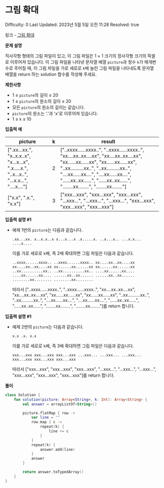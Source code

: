 # 그림 확대

Difficulty: 0
Last Updated: 2023년 5월 5일 오전 11:28
Resolved: true

링크 - [그림 확대](https://school.programmers.co.kr/learn/courses/30/lessons/181836)

**문제 설명**

직사각형 형태의 그림 파일이 있고, 이 그림 파일은 1 × 1 크기의 정사각형 크기의 픽셀로 이루어져 있습니다. 이 그림 파일을 나타낸 문자열 배열 `picture`과 정수 `k`가 매개변수로 주어질 때, 이 그림 파일을 가로 세로로 `k`배 늘린 그림 파일을 나타내도록 문자열 배열을 return 하는 solution 함수를 작성해 주세요.

**제한사항**

- 1 ≤ `picture`의 길이 ≤ 20
- 1 ≤ `picture`의 원소의 길이 ≤ 20
- 모든 `picture`의 원소의 길이는 같습니다.
- `picture`의 원소는 '.'과 'x'로 이루어져 있습니다.
- 1 ≤ `k` ≤ 10

**입출력 예**

| picture | k | result |
| --- | --- | --- |
| [".xx...xx.", "x..x.x..x", "x...x...x", ".x.....x.", "..x...x..", "...x.x...", "....x...."] | 2 | ["..xxxx......xxxx..", "..xxxx......xxxx..", "xx....xx..xx....xx", "xx....xx..xx....xx", "xx......xx......xx", "xx......xx......xx", "..xx..........xx..", "..xx..........xx..", "....xx......xx....", "....xx......xx....", "......xx..xx......", "......xx..xx......", "........xx........", "........xx........"] |
| ["x.x", ".x.", "x.x"] | 3 | ["xxx...xxx", "xxx...xxx", "xxx...xxx", "...xxx...", "...xxx...", "...xxx...", "xxx...xxx", "xxx...xxx", "xxx...xxx"] |

**입출력 설명 #1**

- 예제 1번의 `picture`는 다음과 같습니다.
    
    `.xx...xx.
    x..x.x..x
    x...x...x
    .x.....x.
    ..x...x..
    ...x.x...
    ....x....`
    
    이를 가로 세로로 `k`배, 즉 2배 확대하면 그림 파일은 다음과 같습니다.
    
    `..xxxx......xxxx..
    ..xxxx......xxxx..
    xx....xx..xx....xx
    xx....xx..xx....xx
    xx......xx......xx
    xx......xx......xx
    ..xx..........xx..
    ..xx..........xx..
    ....xx......xx....
    ....xx......xx....
    ......xx..xx......
    ......xx..xx......
    ........xx........
    ........xx........`
    
    따라서 ["..xxxx......xxxx..", "..xxxx......xxxx..", "xx....xx..xx....xx", "xx....xx..xx....xx", "xx......xx......xx", "xx......xx......xx", "..xx..........xx..", "..xx..........xx..", "....xx......xx....", "....xx......xx....", "......xx..xx......", "......xx..xx......", "........xx........", "........xx........"]를 return 합니다.
    

**입출력 설명 #1**

- 예제 2번의 `picture`는 다음과 같습니다.
    
    `x.x
    .x.
    x.x`
    
    이를 가로 세로로 `k`배, 즉 3배 확대하면 그림 파일은 다음과 같습니다.
    
    `xxx...xxx
    xxx...xxx
    xxx...xxx
    ...xxx...
    ...xxx...
    ...xxx...
    xxx...xxx
    xxx...xxx
    xxx...xxx`
    
    따라서 ["xxx...xxx", "xxx...xxx", "xxx...xxx", "...xxx...", "...xxx...", "...xxx...", "xxx...xxx", "xxx...xxx", "xxx...xxx"]를 return 합니다.
    

**풀이**

```kotlin
class Solution {
    fun solution(picture: Array<String>, k: Int): Array<String> {
        val answer = arrayListOf<String>()

        picture.flatMap { row ->
            var line = ""
            row.map { c ->
                repeat(k) {
                    line += c
                }
            }
            repeat(k) {
                answer.add(line)
            }
            answer
        }

        return answer.toTypedArray()
    }
}
```